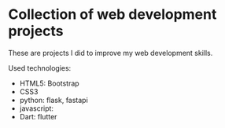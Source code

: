 
# Collection of web development projects

These are projects I did to improve my web development skills.

Used technologies:

- HTML5: Bootstrap
- CSS3
- python: flask, fastapi
- javascript: 
- Dart: flutter



